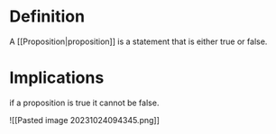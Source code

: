 # Definition
A [[Proposition|proposition]] is a statement that is either true or false.
# Implications
if a proposition is true it cannot be false.


![[Pasted image 20231024094345.png]]